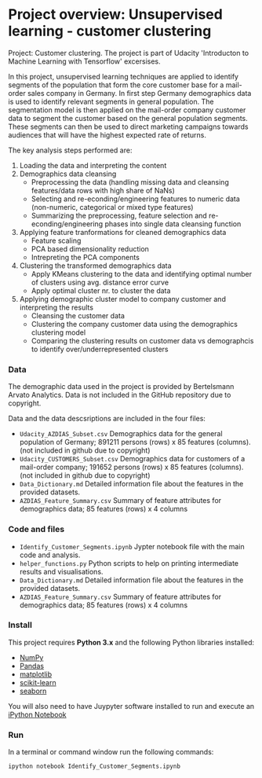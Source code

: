 # Project overview: Unsupervised learning - customer clustering
Project: Customer clustering. The project is part of Udacity 'Introducton to Machine Learning with Tensorflow' excersises. 

In this project, unsupervised learning techniques are applied to identify segments of the population that form the core customer base for a mail-order sales company in Germany. In first step Germany demographics data is used to identify relevant segments in general population. The segmentation model is then applied on the mail-order company customer data to segment the customer based on the general population segments. These segments can then be used to direct marketing campaigns towards audiences that will have the highest expected rate of returns.

The key analysis steps performed are:
1. Loading the data and interpreting the content
2. Demographics data cleansing
	- Preprocessing the data (handling missing data and cleansing features/data rows with high share of NaNs) 
	- Selecting and re-econding/engineering features to numeric data (non-numeric, categorical or mixed type features)
	- Summarizing the preprocessing, feature selection and re-econding/engineering phases into single data cleansing function
3. Applying feature tranformations for cleaned demographics data
	- Feature scaling
	- PCA based dimensionality reduction
	- Intrepreting the PCA components
4. Clustering the transformed demographics data
    - Apply KMeans clustering to the data and identifying optimal number of clusters using avg. distance error curve
	- Apply optimal cluster nr. to cluster the data
5. Applying demographic cluster model to company customer and interpreting the results
	- Cleansing the customer data 
	- Clustering the company customer data using the demographics clustering model
	- Comparing the clustering results on customer data vs demographcis to identify over/underrepresented clusters

### Data

The demographic data used in the project is provided by Bertelsmann Arvato Analytics. Data is not included in the GitHub repository due to copyright. 

Data and the data descsriptions are included in the four files:
- `Udacity_AZDIAS_Subset.csv` Demographics data for the general population of Germany; 891211 persons (rows) x 85 features (columns). (not included in github due to copyright)
- `Udacity_CUSTOMERS_Subset.csv` Demographics data for customers of a mail-order company; 191652 persons (rows) x 85 features (columns). (not included in github due to copyright)
- `Data_Dictionary.md` Detailed information file about the features in the provided datasets.
- `AZDIAS_Feature_Summary.csv` Summary of feature attributes for demographics data; 85 features (rows) x 4 columns


### Code and files

- `Identify_Customer_Segments.ipynb` Jypter notebook file with the main code and analysis. 
- `helper_functions.py` Python scripts to help on printing intermediate results and visualisations.
- `Data_Dictionary.md` Detailed information file about the features in the provided datasets.
- `AZDIAS_Feature_Summary.csv` Summary of feature attributes for demographics data; 85 features (rows) x 4 columns

### Install

This project requires **Python 3.x** and the following Python libraries installed:

- [NumPy](http://www.numpy.org/)
- [Pandas](http://pandas.pydata.org)
- [matplotlib](http://matplotlib.org/)
- [scikit-learn](http://scikit-learn.org/stable/)
- [seaborn](https://seaborn.pydata.org/)

You will also need to have Juypyter software installed to run and execute an [iPython Notebook](http://ipython.org/notebook.html)

### Run

In a terminal or command window run the following commands:

```bash
ipython notebook Identify_Customer_Segments.ipynb
```  
